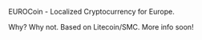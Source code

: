EUROCoin - Localized Cryptocurrency for Europe.

Why? Why not. Based on Litecoin/SMC. More info soon!
